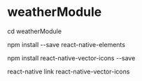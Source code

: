 # weatherModule

cd weatherModule

npm install --save react-native-elements

npm install react-native-vector-icons --save

react-native link react-native-vector-icons
